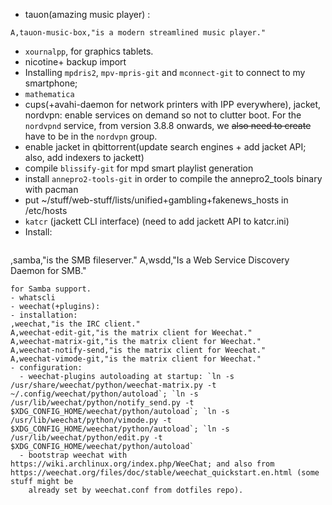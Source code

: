 - tauon(amazing music player) :
```
A,tauon-music-box,"is a modern streamlined music player."
```
- `xournalpp`, for graphics tablets.
- nicotine+ backup import
- Installing `mpdris2`, `mpv-mpris-git` and `mconnect-git` to connect to my smartphone;
- `mathematica`
- cups(+avahi-daemon for network printers with IPP everywhere), jacket, nordvpn: enable services on demand so not to clutter boot. For the `nordvpnd` service, from version 3.8.8 onwards, we ~~also need to create~~ have to be in the `nordvpn` group.
- enable jacket in qbittorrent(update search engines + add jacket API; also, add indexers to jackett)
- compile `blissify-git` for mpd smart playlist generation
- install `annepro2-tools-git` in order to compile the annepro2_tools binary with pacman
- put ~/stuff/web-stuff/lists/unified+gambling+fakenews_hosts in /etc/hosts
- `katcr` (jackett CLI interface) (need to add jackett API to katcr.ini)
- Install:
  ```
,samba,"is the SMB fileserver."
A,wsdd,"Is a Web Service Discovery Daemon for SMB."
  ```
for Samba support.
- whatscli
- weechat(+plugins):
  - installation:
  ,weechat,"is the IRC client."
  A,weechat-edit-git,"is the matrix client for Weechat."
  A,weechat-matrix-git,"is the matrix client for Weechat."
  A,weechat-notify-send,"is the matrix client for Weechat."
  A,weechat-vimode-git,"is the matrix client for Weechat."
  - configuration:
    - weechat-plugins autoloading at startup: `ln -s /usr/share/weechat/python/weechat-matrix.py -t ~/.config/weechat/python/autoload`; `ln -s /usr/lib/weechat/python/notify_send.py -t $XDG_CONFIG_HOME/weechat/python/autoload`; `ln -s /usr/lib/weechat/python/vimode.py -t $XDG_CONFIG_HOME/weechat/python/autoload`; `ln -s /usr/lib/weechat/python/edit.py -t $XDG_CONFIG_HOME/weechat/python/autoload`
    - bootstrap weechat with https://wiki.archlinux.org/index.php/WeeChat; and also from https://weechat.org/files/doc/stable/weechat_quickstart.en.html (some stuff might be
      already set by weechat.conf from dotfiles repo).
